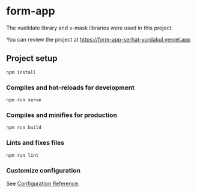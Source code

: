 # form-app

The vuelidate library and v-mask libraries were used in this project.

You can review the project at https://form-app-serhat-yurdakul.vercel.app 

## Project setup
```
npm install
```

### Compiles and hot-reloads for development
```
npm run serve
```

### Compiles and minifies for production
```
npm run build
```

### Lints and fixes files
```
npm run lint
```

### Customize configuration
See [Configuration Reference](https://cli.vuejs.org/config/).
